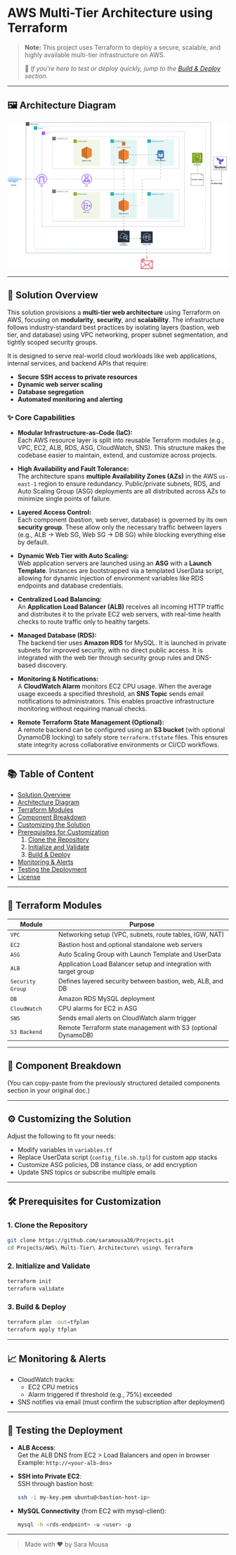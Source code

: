 # AWS Multi-Tier Architecture using Terraform

> **Note:** This project uses Terraform to deploy a secure, scalable, and highly available multi-tier infrastructure on AWS.  
>  
> 🔗 *If you're here to test or deploy quickly, jump to the [Build & Deploy](#3-build--deploy) section.*

---

## 🖼 Architecture Diagram

![Architecture Diagram](AWS_Multi-Tier_Architecture.drawio.svg)

---

## 🧩 Solution Overview

This solution provisions a **multi-tier web architecture** using Terraform on AWS, focusing on **modularity**, **security**, and **scalability**. The infrastructure follows industry-standard best practices by isolating layers (bastion, web tier, and database) using VPC networking, proper subnet segmentation, and tightly scoped security groups.

It is designed to serve real-world cloud workloads like web applications, internal services, and backend APIs that require:

- **Secure SSH access to private resources**
- **Dynamic web server scaling**
- **Database segregation**
- **Automated monitoring and alerting**

### ✨ Core Capabilities

- **Modular Infrastructure-as-Code (IaC):**  
  Each AWS resource layer is split into reusable Terraform modules (e.g., VPC, EC2, ALB, RDS, ASG, CloudWatch, SNS). This structure makes the codebase easier to maintain, extend, and customize across projects.

- **High Availability and Fault Tolerance:**  
  The architecture spans **multiple Availability Zones (AZs)** in the AWS `us-east-1` region to ensure redundancy. Public/private subnets, RDS, and Auto Scaling Group (ASG) deployments are all distributed across AZs to minimize single points of failure.

- **Layered Access Control:**  
  Each component (bastion, web server, database) is governed by its own **security group**. These allow only the necessary traffic between layers (e.g., ALB → Web SG, Web SG → DB SG) while blocking everything else by default.

- **Dynamic Web Tier with Auto Scaling:**  
  Web application servers are launched using an **ASG** with a **Launch Template**. Instances are bootstrapped via a templated UserData script, allowing for dynamic injection of environment variables like RDS endpoints and database credentials.

- **Centralized Load Balancing:**  
  An **Application Load Balancer (ALB)** receives all incoming HTTP traffic and distributes it to the private EC2 web servers, with real-time health checks to route traffic only to healthy targets.

- **Managed Database (RDS):**  
  The backend tier uses **Amazon RDS** for MySQL. It is launched in private subnets for improved security, with no direct public access. It is integrated with the web tier through security group rules and DNS-based discovery.

- **Monitoring & Notifications:**  
  A **CloudWatch Alarm** monitors EC2 CPU usage. When the average usage exceeds a specified threshold, an **SNS Topic** sends email notifications to administrators. This enables proactive infrastructure monitoring without requiring manual checks.

- **Remote Terraform State Management (Optional):**  
  A remote backend can be configured using an **S3 bucket** (with optional DynamoDB locking) to safely store `terraform.tfstate` files. This ensures state integrity across collaborative environments or CI/CD workflows.

---

## 📚 Table of Content

- [Solution Overview](#solution-overview)  
- [Architecture Diagram](#architecture-diagram)  
- [Terraform Modules](#terraform-modules)  
- [Component Breakdown](#component-breakdown)  
- [Customizing the Solution](#customizing-the-solution)  
- [Prerequisites for Customization](#prerequisites-for-customization)  
  1. [Clone the Repository](#1-clone-the-repository)  
  2. [Initialize and Validate](#2-initialize-and-validate)  
  3. [Build & Deploy](#3-build--deploy)  
- [Monitoring & Alerts](#monitoring--alerts)  
- [Testing the Deployment](#testing-the-deployment)  
- [License](#license)

---

## 🧱 Terraform Modules

| Module          | Purpose                                                               |
|-----------------|-------------------------------------------------------------------------|
| `VPC`           | Networking setup (VPC, subnets, route tables, IGW, NAT)                 |
| `EC2`           | Bastion host and optional standalone web servers                        |
| `ASG`           | Auto Scaling Group with Launch Template and UserData                    |
| `ALB`           | Application Load Balancer setup and integration with target group       |
| `Security Group`| Defines layered security between bastion, web, ALB, and DB             |
| `DB`            | Amazon RDS MySQL deployment                                             |
| `CloudWatch`    | CPU alarms for EC2 in ASG                                               |
| `SNS`           | Sends email alerts on CloudWatch alarm trigger                          |
| `S3 Backend`    | Remote Terraform state management with S3 (optional DynamoDB)           |

---

## 🧩 Component Breakdown

(You can copy-paste from the previously structured detailed components section in your original doc.)

---

## ⚙️ Customizing the Solution

Adjust the following to fit your needs:
- Modify variables in `variables.tf`
- Replace UserData script (`config_file.sh.tpl`) for custom app stacks
- Customize ASG policies, DB instance class, or add encryption
- Update SNS topics or subscribe multiple emails

---

## 🛠 Prerequisites for Customization

### 1. Clone the Repository

```bash
git clone https://github.com/saramousa30/Projects.git
cd Projects/AWS\ Multi-Tier\ Architecture\ using\ Terraform
```

### 2. Initialize and Validate

```bash
terraform init
terraform validate
```

### 3. Build & Deploy

```bash
terraform plan -out=tfplan
terraform apply tfplan
```

---

## 📈 Monitoring & Alerts

- CloudWatch tracks:
  - EC2 CPU metrics
  - Alarm triggered if threshold (e.g., 75%) exceeded
- SNS notifies via email (must confirm the subscription after deployment)

---

## 🧪 Testing the Deployment

- **ALB Access**:  
  Get the ALB DNS from EC2 > Load Balancers and open in browser  
  Example: `http://<your-alb-dns>`

- **SSH into Private EC2**:  
  SSH through bastion host:
  ```bash
  ssh -i my-key.pem ubuntu@<bastion-host-ip>
  ```

- **MySQL Connectivity** (from EC2 with mysql-client):
  ```bash
  mysql -h <rds-endpoint> -u <user> -p
  ```
---

> Made with ❤️ by Sara Mousa
